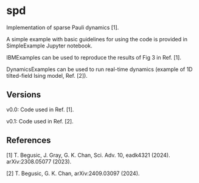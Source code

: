 # spd
Implementation of sparse Pauli dynamics [1].

A simple example with basic guidelines for using the code is provided in SimpleExample Jupyter notebook.

IBMExamples can be used to reproduce the results of Fig 3 in Ref. [1].

DynamicsExamples can be used to run real-time dynamics (example of 1D tilted-field Ising model, Ref. [2]).

## Versions

v0.0: Code used in Ref. [1].

v0.1: Code used in Ref. [2].

## References

[1] T. Begusic, J. Gray, G. K. Chan, Sci. Adv. 10, eadk4321 (2024). arXiv:2308.05077 (2023).

[2] T. Begusic, G. K. Chan, arXiv:2409.03097 (2024).
